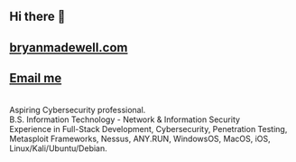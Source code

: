 ## Hi there 👋
## [bryanmadewell.com](https://bryanmadewell.com)
## [Email me](mailto:bryan@bryanmadewell.com)

<br>
Aspiring Cybersecurity professional. 
<br>
B.S. Information Technology - Network & Information Security
<br>
Experience in Full-Stack Development, Cybersecurity, Penetration Testing, Metasploit Frameworks, Nessus, ANY.RUN, WindowsOS, MacOS, iOS, Linux/Kali/Ubuntu/Debian.
